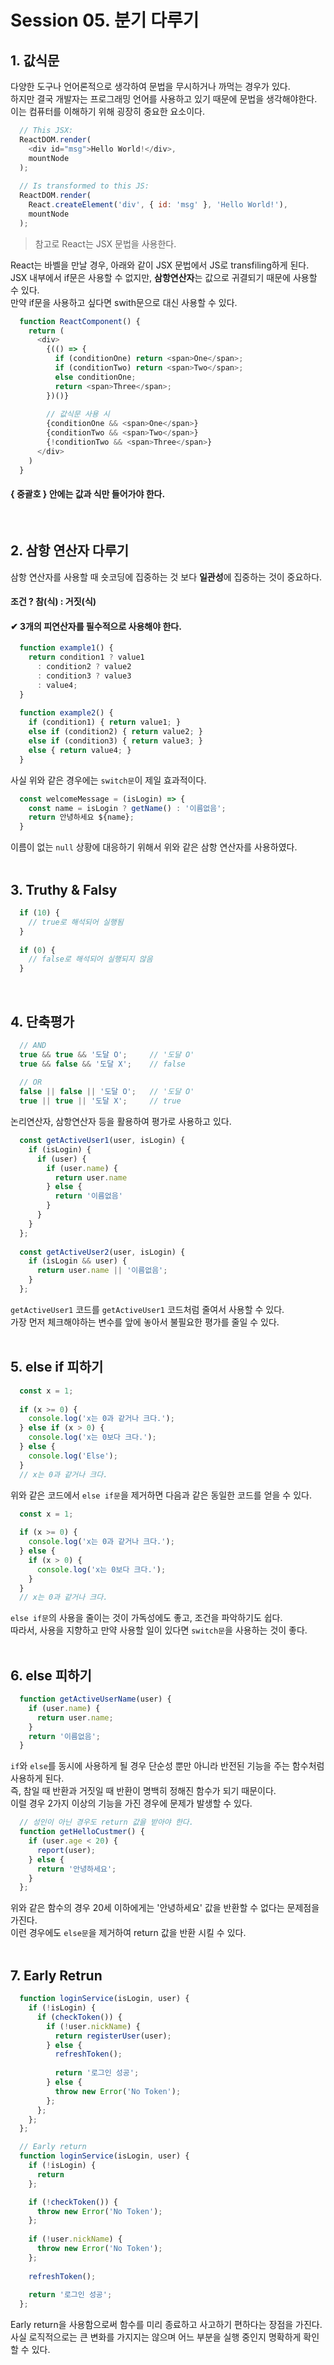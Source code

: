 # Session 05. 분기 다루기
## 1. 값식문
다양한 도구나 언어론적으로 생각하여 문법을 무시하거나 까먹는 경우가 있다.<br>
하지만 결국 개발자는 프로그래밍 언어를 사용하고 있기 때문에 문법을 생각해야한다.<br>
이는 컴퓨터를 이해하기 위해 굉장히 중요한 요소이다.<br>
```javascript
  // This JSX:
  ReactDOM.render(
    <div id="msg">Hello World!</div>,
    mountNode
  );
  
  // Is transformed to this JS:
  ReactDOM.render(
    React.createElement('div', { id: 'msg' }, 'Hello World!'),
    mountNode
  );
```
> 참고로 React는 JSX 문법을 사용한다.<br>

React는 바벨을 만날 경우, 아래와 같이  JSX 문법에서 JS로 transfiling하게 된다.<br>
JSX 내부에서 if문은 사용할 수 없지만, <b>삼항연산자</b>는 값으로 귀결되기 때문에 사용할 수 있다.<br>
만약 if문을 사용하고 싶다면 swith문으로 대신 사용할 수 있다.<br>
```javascript
  function ReactComponent() {
    return (
      <div>
        {(() => {
          if (conditionOne) return <span>One</span>;
          if (conditionTwo) return <span>Two</span>;
          else conditionOne;
          return <span>Three</span>;
        })()}
        
        // 값식문 사용 시
        {conditionOne && <span>One</span>}
        {conditionTwo && <span>Two</span>}
        {!conditionTwo && <span>Three</span>}
      </div>
    )
  }
```
#### { 중괄호 } 안에는 값과 식만 들어가야 한다.
<br>

## 2. 삼항 연산자 다루기
삼항 연산자를 사용할 때 숏코딩에 집중하는 것 보다 <b>일관성</b>에 집중하는 것이 중요하다.<br>
#### 조건 ? 참(식) : 거짓(식)
#### ✔ 3개의 피연산자를 필수적으로 사용해야 한다.
```javascript
  function example1() {
    return condition1 ? value1
      : condition2 ? value2
      : condition3 ? value3
      : value4;
  }
  
  function example2() {
    if (condition1) { return value1; }
    else if (condition2) { return value2; }
    else if (condition3) { return value3; }
    else { return value4; }
  }
```
사실 위와 같은 경우에는 `switch문`이 제일 효과적이다.<br>
```javascript
  const welcomeMessage = (isLogin) => {
    const name = isLogin ? getName() : '이름없음';
    return 안녕하세요 ${name};
  }
```
이름이 없는 `null` 상황에 대응하기 위해서 위와 같은 삼항 연산자를 사용하였다.<br>
<br>

## 3. Truthy & Falsy
```javascript
  if (10) {
    // true로 해석되어 실행됨
  }
  
  if (0) {
    // false로 해석되어 실행되지 않음
  }
```
<br>

## 4. 단축평가
```javascript
  // AND
  true && true && '도달 O';     // '도달 O'
  true && false && '도달 X';    // false
  
  // OR
  false || false || '도달 O';   // '도달 O'
  true || true || '도달 X';     // true
```
논리연산자, 삼항연산자 등을 활용하여 평가로 사용하고 있다.<br>
```javascript
  const getActiveUser1(user, isLogin) {
    if (isLogin) {
      if (user) {
        if (user.name) {
          return user.name
        } else {
          return '이름없음'
        }
      }
    }
  };
  
  const getActiveUser2(user, isLogin) {
    if (isLogin && user) {
      return user.name || '이름없음';
    }
  };
```
`getActiveUser1` 코드를 `getActiveUser1` 코드처럼 줄여서 사용할 수 있다.<br>
가장 먼저 체크해야하는 변수를 앞에 놓아서 불필요한 평가를 줄일 수 있다.<br>
<br>

## 5. else if 피하기
```javascript
  const x = 1;
  
  if (x >= 0) {
    console.log('x는 0과 같거나 크다.');
  } else if (x > 0) {
    console.log('x는 0보다 크다.');
  } else {
    console.log('Else');
  }
  // x는 0과 같거나 크다. 
```
위와 같은 코드에서 `else if문`을 제거하면 다음과 같은 동일한 코드를 얻을 수 있다.<br>
```javascript
  const x = 1;
  
  if (x >= 0) {
    console.log('x는 0과 같거나 크다.');
  } else {
    if (x > 0) {
      console.log('x는 0보다 크다.');
    }
  }
  // x는 0과 같거나 크다.
```
`else if문`의 사용을 줄이는 것이 가독성에도 좋고, 조건을 파악하기도 쉽다.<br>
따라서, 사용을 지향하고 만약 사용할 일이 있다면 `switch문`을 사용하는 것이 좋다.<br>
<br>

## 6. else 피하기
```javascript
  function getActiveUserName(user) {
    if (user.name) {
      return user.name;
    }
    return '이름없음';
  }
```
`if`와 `else`를 동시에 사용하게 될 경우 단순성 뿐만 아니라 반전된 기능을 주는 함수처럼 사용하게 된다.<br>
즉, 참일 때 반환과 거짓일 때 반환이 명백히 정해진 함수가 되기 때문이다.<br>
이럴 경우 2가지 이상의 기능을 가진 경우에 문제가 발생할 수 있다.<br>
```javascript
  // 성인이 아닌 경우도 return 값을 받아야 한다.
  function getHelloCustmer() {
    if (user.age < 20) {
      report(user);
    } else {
      return '안녕하세요';
    }
  };
```
위와 같은 함수의 경우 20세 이하에게는 '안녕하세요' 값을 반환할 수 없다는 문제점을 가진다.<br>
이런 경우에도 `else문`을 제거하여 return 값을 반환 시킬 수 있다.<br>
<br>

## 7. Early Retrun
```javascript
  function loginService(isLogin, user) {
    if (!isLogin) {
      if (checkToken()) {
        if (!user.nickName) {
          return registerUser(user);
        } else {
          refreshToken();
          
          return '로그인 성공';
        } else {
          throw new Error('No Token');
        };
      };
    };
  };
```
```javascript
  // Early return
  function loginService(isLogin, user) {
    if (!isLogin) {
      return
    };

    if (!checkToken()) {
      throw new Error('No Token');
    };
    
    if (!user.nickName) {
      throw new Error('No Token');
    };
    
    refreshToken();
    
    return '로그인 성공';
  };
```
Early return을 사용함으로써 함수를 미리 종료하고 사고하기 편하다는 장점을 가진다.<br>
사실 로직적으로는 큰 변화를 가지지는 않으며 어느 부분을 실행 중인지 명확하게 확인할 수 있다.<br>
<br>
